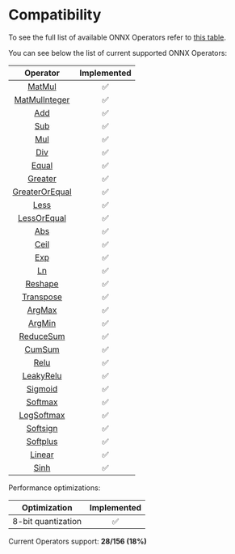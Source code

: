 # Compatibility

To see the full list of available ONNX Operators refer to [this table](https://github.com/onnx/onnx/blob/main/docs/Operators.md).

You can see below the list of current supported ONNX Operators:

|                          Operator                          |    Implemented     |
| :--------------------------------------------------------: | :----------------: |
|        [MatMul](operators/tensor/tensor.matmul.md)         | :white_check_mark: |
|     [MatMulInteger](operators/tensor/tensor.matmul.md)     | :white_check_mark: |
|       [Add](operators/tensor/#arithmetic-operations)       | :white_check_mark: |
|       [Sub](operators/tensor/#arithmetic-operations)       | :white_check_mark: |
|       [Mul](operators/tensor/#arithmetic-operations)       | :white_check_mark: |
|       [Div](operators/tensor/#arithmetic-operations)       | :white_check_mark: |
|           [Equal](operators/tensor/tensor.eq.md)           | :white_check_mark: |
|       [Greater](operators/tensor/tensor.greater.md)        | :white_check_mark: |
| [GreaterOrEqual](operators/tensor/tensor.greater_equal.md) | :white_check_mark: |
|          [Less](operators/tensor/tensor.less.md)           | :white_check_mark: |
|    [LessOrEqual](operators/tensor/tensor.less_equal.md)    | :white_check_mark: |
|           [Abs](operators/tensor/tensor.abs.md)            | :white_check_mark: |
|          [Ceil](operators/tensor/tensor.ceil.md)           | :white_check_mark: |
|           [Exp](operators/tensor/tensor.exp.md)            | :white_check_mark: |
|            [Ln](operators/tensor/tensor.ln.md)             | :white_check_mark: |
|       [Reshape](operators/tensor/tensor.reshape.md)        | :white_check_mark: |
|     [Transpose](operators/tensor/tensor.transpose.md)      | :white_check_mark: |
|        [ArgMax](operators/tensor/tensor.argmax.md)         | :white_check_mark: |
|        [ArgMin](operators/tensor/tensor.argmin.md)         | :white_check_mark: |
|     [ReduceSum](operators/tensor/tensor.reduce_sum.md)     | :white_check_mark: |
|        [CumSum](operators/tensor/tensor.cumsum.md)         | :white_check_mark: |
|        [Relu](operators/neural-network/nn.relu.md)         | :white_check_mark: |
|   [LeakyRelu](operators/neural-network/nn.leaky_relu.md)   | :white_check_mark: |
|     [Sigmoid](operators/neural-network/nn.sigmoid.md)      | :white_check_mark: |
|     [Softmax](operators/neural-network/nn.softmax.md)      | :white_check_mark: |
|  [LogSoftmax](operators/neural-network/nn.logsoftmax.md)   | :white_check_mark: |
|    [Softsign](operators/neural-network/nn.softsign.md)     | :white_check_mark: |
|    [Softplus](operators/neural-network/nn.softplus.md)     | :white_check_mark: |
|      [Linear](operators/neural-network/nn.linear.md)       | :white_check_mark: |
|          [Sinh](operators/tensor/tensor.sinh.md)           | :white_check_mark: |

Performance optimizations:

|    Optimization    |    Implemented     |
| :----------------: | :----------------: |
| 8-bit quantization | :white_check_mark: |

Current Operators support: **28/156 (18%)**
